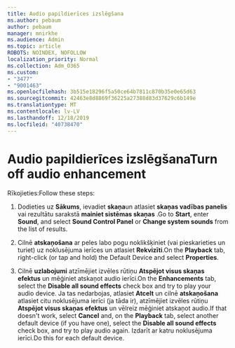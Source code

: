 ```yaml
---
title: Audio papildierīces izslēgšana
ms.author: pebaum
author: pebaum
manager: mnirkhe
ms.audience: Admin
ms.topic: article
ROBOTS: NOINDEX, NOFOLLOW
localization_priority: Normal
ms.collection: Adm_O365
ms.custom:
- "3477"
- "9001463"
ms.openlocfilehash: 3b515e18296f5a50ce64b7811c870b35e0e65d63
ms.sourcegitcommit: 42463e8d8869f36225a27388d83d37629c6b149e
ms.translationtype: MT
ms.contentlocale: lv-LV
ms.lasthandoff: 12/18/2019
ms.locfileid: "40738470"
---
```

# <a name="turn-off-audio-enhancement"></a><span data-ttu-id="4b9b8-102">Audio papildierīces izslēgšana</span><span class="sxs-lookup"><span data-stu-id="4b9b8-102">Turn off audio enhancement</span></span>

<span data-ttu-id="4b9b8-103">Rīkojieties:</span><span class="sxs-lookup"><span data-stu-id="4b9b8-103">Follow these steps:</span></span>

1. <span data-ttu-id="4b9b8-104">Dodieties uz **Sākums**, ievadiet **skaņa**un atlasiet **skaņas vadības panelis** vai rezultātu sarakstā **mainiet sistēmas skaņas** .</span><span class="sxs-lookup"><span data-stu-id="4b9b8-104">Go to **Start**, enter **Sound**, and select **Sound Control Panel** or **Change system sounds** from the list of results.</span></span>

2. <span data-ttu-id="4b9b8-105">Cilnē **atskaņošana** ar peles labo pogu noklikšķiniet (vai pieskarieties un turiet) uz noklusējuma ierīces un atlasiet **Rekvizīti**.</span><span class="sxs-lookup"><span data-stu-id="4b9b8-105">On the **Playback** tab, right-click (or tap and hold) the Default Device and select **Properties**.</span></span>

3. <span data-ttu-id="4b9b8-106">Cilnē **uzlabojumi** atzīmējiet izvēles rūtiņu **Atspējot visus skaņas efektus** un mēģiniet atskaņot audio ierīci.</span><span class="sxs-lookup"><span data-stu-id="4b9b8-106">On the **Enhancements** tab, select the **Disable all sound effects** check box and try to play your audio device.</span></span> <span data-ttu-id="4b9b8-107">Ja tas nedarbojas, atlasiet **Atcelt** un cilnē **atskaņošana** atlasiet citu noklusējuma ierīci (ja tāda ir), atzīmējiet izvēles rūtiņu **Atspējot visus skaņas efektus** un vēlreiz mēģiniet atskaņot audio.</span><span class="sxs-lookup"><span data-stu-id="4b9b8-107">If that doesn't work, select **Cancel** and, on the **Playback** tab, select another default device (if you have one), select the **Disable all sound effects** check box, and try to play audio again.</span></span> <span data-ttu-id="4b9b8-108">Izdarīt ar katru noklusējuma ierīci.</span><span class="sxs-lookup"><span data-stu-id="4b9b8-108">Do this for each default device.</span></span>
